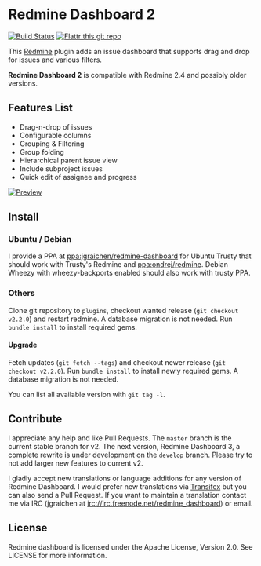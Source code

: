 # Redmine Dashboard 2

[![Build Status](https://travis-ci.org/jgraichen/redmine_dashboard.png?branch=master)](https://travis-ci.org/jgraichen/redmine_dashboard)
[![Flattr this git repo](http://api.flattr.com/button/flattr-badge-large.png)](https://flattr.com/submit/auto?user_id=jgraichen&url=https://github.com/jgraichen/redmine_dashboard&tags=github&category=software)

This [Redmine](http://redmine.org) plugin adds an issue dashboard that supports drag and drop for issues and various filters.

**Redmine Dashboard 2** is compatible with Redmine 2.4 and possibly older versions.

## Features List

* Drag-n-drop of issues
* Configurable columns
* Grouping & Filtering
* Group folding
* Hierarchical parent issue view
* Include subproject issues
* Quick edit of assignee and progress

[![Preview](http://altimos.de/rdb/img/rdb_2-1.png)](http://altimos.de/rdb/img/rdb_2-1.png)

## Install

### Ubuntu / Debian

I provide a PPA at [ppa:jgraichen/redmine-dashboard](https://launchpad.net/~jgraichen/+archive/redmine-dashboard) for Ubuntu Trusty that should work with Trusty's Redmine and [ppa:ondrej/redmine](https://launchpad.net/~ondrej/+archive/redmine). Debian Wheezy with wheezy-backports enabled should also work with trusty PPA.

### Others

Clone git repository to `plugins`, checkout wanted release (`git checkout v2.2.0`) and restart redmine. A database migration is not needed. Run `bundle install` to install required gems.

#### Upgrade

Fetch updates (`git fetch --tags`) and checkout newer release (`git checkout v2.2.0`). Run `bundle install` to install newly required gems. A database migration is not needed.

You can list all available version with `git tag -l`.

## Contribute

I appreciate any help and like Pull Requests. The `master` branch is the current stable branch for v2. The next version, Redmine Dashboard 3, a complete rewrite is under development on the `develop` branch. Please try to not add larger new features to current v2.

I gladly accept new translations or language additions for any version of Redmine Dashboard. I would prefer new translations via [Transifex](https://www.transifex.com/organization/redmine_dashboard/dashboard) but you can also send a Pull Request. If you want to maintain a translation contact me via IRC (jgraichen at [irc://irc.freenode.net/redmine_dashboard](irc://irc.freenode.net/redmine_dashboard)) or email.

## License

Redmine dashboard is licensed under the Apache License, Version 2.0.
See LICENSE for more information.
